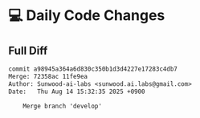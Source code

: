 # 💻 Daily Code Changes

## Full Diff

```diff
commit a98945a364a6d830c350b1d3d4227e17283c4db7
Merge: 72358ac 11fe9ea
Author: Sunwood-ai-labs <sunwood.ai.labs@gmail.com>
Date:   Thu Aug 14 15:32:35 2025 +0900

    Merge branch 'develop'

```
